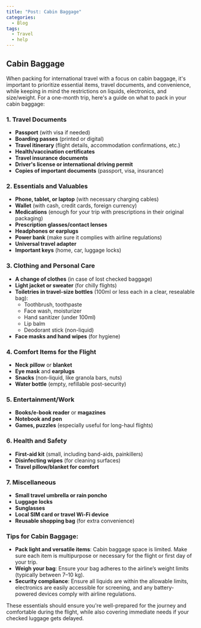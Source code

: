 ```yaml
---
title: "Post: Cabin Baggage"
categories:
  - Blog
tags:
  - Travel
  - help
---
```


## Cabin Baggage

When packing for international travel with a focus on cabin baggage, it's important to prioritize essential items, travel documents, and convenience, while keeping in mind the restrictions on liquids, electronics, and size/weight. For a one-month trip, here's a guide on what to pack in your cabin baggage:

### 1. **Travel Documents**
   - **Passport** (with visa if needed)
   - **Boarding passes** (printed or digital)
   - **Travel itinerary** (flight details, accommodation confirmations, etc.)
   - **Health/vaccination certificates**
   - **Travel insurance documents**
   - **Driver's license or international driving permit**
   - **Copies of important documents** (passport, visa, insurance)

### 2. **Essentials and Valuables**
   - **Phone, tablet, or laptop** (with necessary charging cables)
   - **Wallet** (with cash, credit cards, foreign currency)
   - **Medications** (enough for your trip with prescriptions in their original packaging)
   - **Prescription glasses/contact lenses**
   - **Headphones or earplugs**
   - **Power bank** (make sure it complies with airline regulations)
   - **Universal travel adapter**
   - **Important keys** (home, car, luggage locks)

### 3. **Clothing and Personal Care**
   - **A change of clothes** (in case of lost checked baggage)
   - **Light jacket or sweater** (for chilly flights)
   - **Toiletries in travel-size bottles** (100ml or less each in a clear, resealable bag):
     - Toothbrush, toothpaste
     - Face wash, moisturizer
     - Hand sanitizer (under 100ml)
     - Lip balm
     - Deodorant stick (non-liquid)
   - **Face masks and hand wipes** (for hygiene)
   
### 4. **Comfort Items for the Flight**
   - **Neck pillow** or **blanket**
   - **Eye mask** and **earplugs**
   - **Snacks** (non-liquid, like granola bars, nuts)
   - **Water bottle** (empty, refillable post-security)

### 5. **Entertainment/Work**
   - **Books/e-book reader** or **magazines**
   - **Notebook and pen**
   - **Games, puzzles** (especially useful for long-haul flights)

### 6. **Health and Safety**
   - **First-aid kit** (small, including band-aids, painkillers)
   - **Disinfecting wipes** (for cleaning surfaces)
   - **Travel pillow/blanket for comfort**

### 7. **Miscellaneous**
   - **Small travel umbrella or rain poncho**
   - **Luggage locks**
   - **Sunglasses**
   - **Local SIM card or travel Wi-Fi device**
   - **Reusable shopping bag** (for extra convenience)

### Tips for Cabin Baggage:
   - **Pack light and versatile items**: Cabin baggage space is limited. Make sure each item is multipurpose or necessary for the flight or first day of your trip.
   - **Weigh your bag**: Ensure your bag adheres to the airline’s weight limits (typically between 7–10 kg).
   - **Security compliance**: Ensure all liquids are within the allowable limits, electronics are easily accessible for screening, and any battery-powered devices comply with airline regulations.

These essentials should ensure you're well-prepared for the journey and comfortable during the flight, while also covering immediate needs if your checked luggage gets delayed.